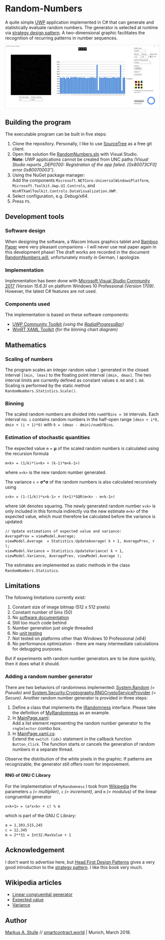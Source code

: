 # Random-Numbers
A quite simple [UWP](https://www.visualstudio.com/vs/features/universal-windows-platform/) application implemented in C# that can generate and statistically evaluate random numbers. The generator is selected at runtime via [strategy design pattern](https://en.wikipedia.org/wiki/Strategy_pattern). A two-dimensional graphic facilitates the recognition of recurring patterns in number sequences.

![Screenshot](/180322_1701%20GUI.PNG)
## Building the program
The executable program can be built in five steps:
1. Clone the repository. Personally, I like to use [SourceTree](https://www.sourcetreeapp.com/) as a free git client.
1. Open the solution file [RandomNumbers.sln](RandomNumbers/RandomNumbers.sln) with Visual Studio.  
**Note**: UWP applications cannot be created from UNC paths _(Visual Studio reports „DEP0700: Registration of the app failed. [0x80073CF0] error 0x80070003“)_.
1. Using the NuGet package manager:    
Add the components `Microsoft.NETCore.UniversalWindowsPlatform`, `Microsoft.Toolkit.Uwp.UI.Controls`, and `WinRTXamlToolkit.Controls.DataVisualization.UWP`.
1. Select configuration, e.g. _Debug/x64_.
1. Press `F5`.

## Development tools
### Software design
When designing the software, a Wacom Intuos graphics tablet and [Bamboo Paper](https://www.wacom.com/en/products/apps-services/bamboo-paper) were very pleasant companions - I will never use real paper again in this development phase! The draft works are recorded in the document [RandomNumbers.will](RandomNumbers.will), unfortunately mostly in German, I apologize.

### Implementation
Implementation has been done with [Microsoft Visual Studio Community 2017](https://www.visualstudio.com/vs/community) _(Version 15.6.3)_ on platform Windows 10 Professional _(Version 1709)_. However, the latest C# features are not used. 

### Components used
The implementation is based on these software components:
* [UWP Community Toolkit](https://github.com/Microsoft/UWPCommunityToolkit) _(using the [RadialProgressBar](https://docs.microsoft.com/en-us/windows/uwpcommunitytoolkit/controls/radialprogressbar))_
* [WinRT XAML Toolkit](https://github.com/xyzzer/WinRTXamlToolkit) _(for the binning chart diagram)_

## Mathematics
### Scaling of numbers 
The program scales an integer random value `l` generated in the closed interval `[lmin, lmax]` to the floating point interval `[dmin, dmax]`. The two interval limits are currently defined as constant values `0.0d` and `1.0d`. Scaling is performed by the static method `RandomNumbers.Statistics.Scale()`.

### Binning
The scaled random numbers are divided into `numOfBins = 50` intervals. Each interval no. `i` contains random numbers in the half-open range `[dmin + i*δ, dmin + (i + 1)*δ)` with `δ = (dmax - dmin)/numOfBins`. 

### Estimation of stochastic quantities
The expected value `m` = **μ** of the scaled random numbers is calculated using the recursion formula 

    m<k> = (1/k)*(x<k> + (k-1)*m<k-1>) 
    
where `x<k>` is the new random number generated. 

The variance `s` = **σ*σ** of the random numbers is also calculated recursively using 

    s<k> = (1-(1/k))*s<k-1> + (k+1)*SQR(m<k> - m<k-1>)
    
where `SQR` denotes squaring. The newly generated random number `x<k>` is only included in this formula indirectly via the new estimate `m<k>` of the expected value, which must therefore be calculated before the variance is updated:

    // Update estimations of expected value and variance:
    AveragePrev = viewModel.Average;
    viewModel.Average  = Statistics.UpdateAverage( k + 1, AveragePrev, r );
    viewModel.Variance = Statistics.UpdateVariance( k + 1, viewModel.Variance, AveragePrev, viewModel.Average );

The estimates are implemented as static methods in the class `RandomNumbers.Statistics`.

## Limitations
The following limitations currently exist: 
1. Constant size of image bitmap (512 x 512 pixels)
1. Constant number of bins (50)
1. No [software documentation](https://en.wikipedia.org/wiki/Software_documentation)
1. Still too much code behind
1. Number generation just single threaded
1. No [unit testing](https://en.wikipedia.org/wiki/Unit_testing)
1. Not tested on platforms other than Windows 10 Professional _(x64)_
1. No performance optimization - there are many intermediate calculations for debugging purposes. 

But if experiments with random number generators are to be done quickly, then it does what it should.

### Adding a random number generator
There are two behaviors of randomness implemented: [System.Random](https://msdn.microsoft.com/en-us/library/system.random.aspx) _(= Pseudo)_ and [System.Security.Cryptography.RNGCryptoServiceProvider](https://msdn.microsoft.com/de-de/library/system.security.cryptography.rngcryptoserviceprovider.aspx) _(= Secure)_. Another random number generator is provided in three steps:
1. Define a class that implements the [IRandomness](RandomNumbers/RandomNumbers/Randomness.cs) interface. Please take the definition of [MyRandomness](RandomNumbers/RandomNumbers/MyRandomness.cs) as an example.
1. In [MainPage.xaml](RandomNumbers/RandomNumbers/MainPage.xaml):  
Add a list element representing the random number generator to the `rngSelector` combo box.
1. In [MainPage.xaml.cs](RandomNumbers/RandomNumbers/MainPage.xaml.cs):  
Extend the `switch (idx)` statement in the callback function `Button_Click`. The function starts or cancels the generation of random numbers in a separate thread.

Observe the distribution of the white pixels in the graphic: If patterns are recognizable, the generator still offers room for improvement. 

#### RNG of GNU C Library ####
For the implementation of `MyRandomness` I took from [Wikipedia](https://en.wikipedia.org/wiki/Linear_congruential_generator#Parameters_in_common_use) the parameters `a` _(= multiplier)_, `c` _(= increment)_, and `m` _(= modulus)_ of the linear congruential generator

    x<k+1> = (a*x<k> + c) % m
    
which is part of the GNU C Library:
 
    a = 1,103,515,245 
    c = 12,345
    m = 2**31 = Int32.MaxValue + 1
    
## Acknowledgement
I don't want to advertise here, but [Head First Design Patterns](http://wickedlysmart.com/head-first-design-patterns/) gives a very good introduction to the [strategy pattern](https://en.wikipedia.org/wiki/Strategy_pattern). I like this book very much.

## Wikipedia articles 
* [Linear congruential generator](https://en.wikipedia.org/wiki/Linear_congruential_generator)
* [Expected value](https://en.wikipedia.org/wiki/Expected_value)
* [Variance](https://en.wikipedia.org/wiki/Variance)

## Author
[Markus A. Stulle](mailto:markus@stulle.zone) // [smartcontract.world](https://smartcontract.world) | Munich, March 2018.


